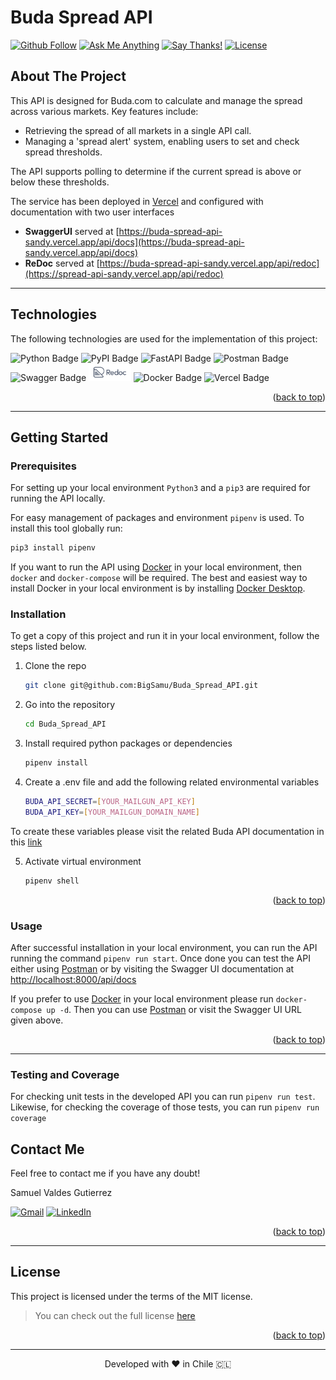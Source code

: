 <a name="back-to-top"></a>

# Buda Spread API

[![Github Follow][github-follow-badge]][github-follow-url]
[![Ask Me Anything][ama-badge]][ama-url]
[![Say Thanks!][say-thanks-badge]][say-thanks-url]
[![License][license-badge]][license-url]

<!-- *********************************************************************** -->
<!-- I) ABOUT THE PROJECT -->
<!-- *********************************************************************** -->

## About The Project

This API is designed for Buda.com to calculate and manage the spread across various markets. Key features include:

- Retrieving the spread of all markets in a single API call.
- Managing a 'spread alert' system, enabling users to set and check spread thresholds.

The API supports polling to determine if the current spread is above or below these thresholds.

The service has been deployed in [Vercel](https://vercel.com) and configured with documentation with two user interfaces

- **SwaggerUI** served at [https://buda-spread-api-sandy.vercel.app/api/docs](https://buda-spread-api-sandy.vercel.app/api/docs)
- **ReDoc** served at [https://buda-spread-api-sandy.vercel.app/api/redoc](https://spread-api-sandy.vercel.app/api/redoc)

---

<!-- *********************************************************************** -->
<!-- II) TECHNOLOGIES -->
<!-- *********************************************************************** -->

## Technologies

The following technologies are used for the implementation of this project:

![Python Badge](https://img.shields.io/badge/Python-3776AB?logo=python&logoColor=fff&style=for-the-badge)
![PyPI Badge](https://img.shields.io/badge/PyPI-3775A9?logo=pypi&logoColor=fff&style=for-the-badge)
![FastAPI Badge](https://img.shields.io/badge/FastAPI-009688?logo=fastapi&logoColor=fff&style=for-the-badge)
![Postman Badge](https://img.shields.io/badge/Postman-FF6C37?logo=postman&logoColor=fff&style=for-the-badge)
![Swagger Badge](https://img.shields.io/badge/Swagger-85EA2D?logo=swagger&logoColor=000&style=for-the-badge)
<img src="https://raw.githubusercontent.com/Redocly/redoc/main/docs/images/redoc.png" alt="Swagger Badge" style="height: 28px; width: auto;">
![Docker Badge](https://img.shields.io/badge/Docker-2496ED?logo=docker&logoColor=fff&style=for-the-badge)
![Vercel Badge](https://img.shields.io/badge/Vercel-000?logo=vercel&logoColor=fff&style=for-the-badge)

<p align="right">(<a href="#back-to-top">back to top</a>)</p>

---

<!-- *********************************************************************** -->
<!-- III) GETTING STARTED -->
<!-- *********************************************************************** -->

## Getting Started

<!-- ----------------------------------------------------------------------- -->
<!-- 3.1) Prerequisites -->
<!-- ----------------------------------------------------------------------- -->

### Prerequisites

For setting up your local environment `Python3` and a `pip3` are required for running the API locally.

For easy management of packages and environment `pipenv` is used. To install this tool globally run:

```sh
pip3 install pipenv
```

If you want to run the API using [Docker](https://www.docker.com/) in your local environment, then `docker` and `docker-compose` will be required. The best and easiest way to install Docker in your local environment is by installing [Docker Desktop](https://docs.docker.com/desktop/).

<!-- 3.2) Installation -->
<!-- ----------------------------------------------------------------------- -->

### Installation

To get a copy of this project and run it in your local environment, follow the steps listed below.

1. Clone the repo
   ```sh
   git clone git@github.com:BigSamu/Buda_Spread_API.git
   ```
2. Go into the repository
   ```sh
   cd Buda_Spread_API
   ```
3. Install required python packages or dependencies
   ```sh
   pipenv install
   ```
4. Create a .env file and add the following related environmental variables

   ```sh
   BUDA_API_SECRET=[YOUR_MAILGUN_API_KEY]
   BUDA_API_KEY=[YOUR_MAILGUN_DOMAIN_NAME]
   ```

  To create these variables please visit the related Buda API documentation in this [link](https://api.buda.com/en/#rest-api-private-endpoints)

5. Activate virtual environment
   ```sh
   pipenv shell
   ```

<p align="right">(<a href="#back-to-top">back to top</a>)</p>

<!-- ----------------------------------------------------------------------- -->
<!-- 3.3) Usage -->
<!-- ----------------------------------------------------------------------- -->

### Usage

After successful installation in your local environment, you can run the API running the command `pipenv run start`. Once done you can test the API either using [Postman](https://www.postman.com/) or by visiting the Swagger UI documentation at [http://localhost:8000/api/docs](http://localhost:8000/api/docs)

If you prefer to use [Docker](https://www.docker.com/) in your local environment please run `docker-compose up -d`. Then you can use [Postman](https://www.postman.com/) or visit the Swagger UI URL given above.

<p align="right">(<a href="#back-to-top">back to top</a>)</p>

---

<!-- ----------------------------------------------------------------------- -->
<!-- 3.4) Testing -->
<!-- ----------------------------------------------------------------------- -->

### Testing and Coverage

For checking unit tests in the developed API you can run `pipenv run test`. Likewise, for checking the coverage of those tests, you can run `pipenv run coverage`

## Contact Me

<!-- ![GitHub Follow](https://img.shields.io/github/followers/BigSamu.svg?style=social&label=Follow)
![GitHub Star](https://img.shields.io/github/stars/BigSamu?affiliations=OWNER%2CCOLLABORATOR&style=social&label=Star) -->

Feel free to contact me if you have any doubt!

Samuel Valdes Gutierrez

[![Gmail][gmail-badge]][gmail-url]
[![LinkedIn][linkedin-badge]][linkedin-url]

<p align="right">(<a href="#back-to-top">back to top</a>)</p>

---

## License

This project is licensed under the terms of the MIT license.

> You can check out the full license [here](./LICENSE.md)

<p align="right">(<a href="#back-to-top">back to top</a>)</p>

---


<!-- *********************************************************************** -->
<!-- VIII) FOOTER -->
<!-- *********************************************************************** -->

<p align="center">
Developed with ❤️ in Chile 🇨🇱
</p>

<!-- *********************************************************************** -->
<!-- A) MARKDOWN LINKS & IMAGES -->
<!-- *********************************************************************** -->

<!-- ----------------------------------------------------------------------- -->
<!-- Contact -->
<!-- ----------------------------------------------------------------------- -->

<!-- Gmail -->
[gmail-badge]: https://img.shields.io/badge/Gmail-D14836?style=for-the-badge&logo=gmail&logoColor=white
[gmail-url]: mailto:valdesgutierrez@gmail.com

<!-- LinkedIn -->
[linkedin-badge]: https://img.shields.io/badge/linkedin-%230077B5.svg?style=for-the-badge&logo=linkedin&logoColor=white
[linkedin-badge-small]: https://img.shields.io/badge/--linkedin?label=LinkedIn&logo=LinkedIn&style=social
[linkedin-url]: https://www.linkedin.com/in/samuel-valdes-gutierrez

<!-- Ask Me Anything -->
[ama-badge]: https://img.shields.io/badge/Ask%20me-anything-1abc9c.svg
[ama-url]: #contact-me

<!-- Say Thanks -->
[say-thanks-badge]: https://img.shields.io/badge/Say%20Thanks-!-1EAEDB.svg
[say-thanks-url]: https://saythanks.io/to/BigSamu

<!-- ----------------------------------------------------------------------- -->
<!-- GitHub
<!-- ----------------------------------------------------------------------- -->

<!-- License -->

[license-badge]: https://img.shields.io/badge/license-MIT-green
[license-url]: ./LICENSE.md

<!-- Follow -->

[github-follow-badge]: https://img.shields.io/github/followers/BigSamu.svg?style=social&label=Follow
[github-follow-url]: https://github.com/BigSamu?tab=followers
